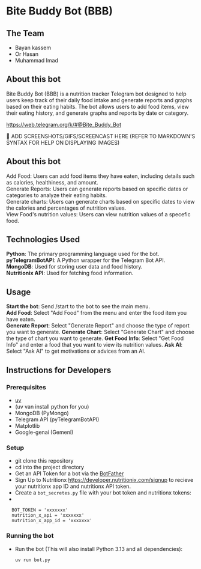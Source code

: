 # Bite Buddy Bot (BBB)

## The Team
- Bayan kassem
- Or Hasan
- Muhammad Imad

## About this bot

Bite Buddy Bot (BBB) is a nutrition tracker Telegram bot designed to help users keep track of their daily food intake and generate reports and graphs based on their eating habits. The bot allows users to add food items, view their eating history, and generate graphs and reports by date or category.

https://web.telegram.org/k/#@Bite_Buddy_Bot

🚧 ADD SCREENSHOTS/GIFS/SCREENCAST HERE (REFER TO MARKDOWN'S SYNTAX FOR HELP ON DISPLAYING IMAGES)
 
## About this bot

Add Food: Users can add food items they have eaten, including details such as calories, healthiness, and amount.  
Generate Reports: Users can generate reports based on specific dates or categories to analyze their eating habits.  
Generate charts: Users can generate charts based on specific dates to view the calories and percentages of nutrition values.  
View Food's nutrition values: Users can view nutrition values of a specefic food.

## Technologies Used

**Python**: The primary programming language used for the bot.  
**pyTelegramBotAPI**: A Python wrapper for the Telegram Bot API.  
**MongoDB**: Used for storing user data and food history.  
**Nutritionix API**: Used for fetching food information.  

## Usage
**Start the bot**: Send /start to the bot to see the main menu.  
**Add Food**: Select "Add Food" from the menu and enter the food item you have eaten.  
**Generate Report**: Select "Generate Report" and choose the type of report you want to generate. 
**Generate Chart**: Select "Generate Chart" and choose the type of chart you want to generate. 
**Get Food Info**: Select "Get Food Info" and enter a food that you want to view its nutrition values.
**Ask AI**: Select "Ask AI" to get motivations or advices from an AI.


## Instructions for Developers 
### Prerequisites
- [uv](https://docs.astral.sh/uv/getting-started/installation/)
- (uv van install python for you)
- MongoDB (PyMongo)
- Telegram API (pyTelegramBotAPI)
- Matplotlib
- Google-genai (Gemeni)

### Setup
- git clone this repository 
- cd into the project directory
- Get an API Token for a bot via the [BotFather](https://telegram.me/BotFather)
- Sign Up to Nutritionx https://developer.nutritionix.com/signup to recieve your nutritionx app ID and nutritionx API token.
- Create a `bot_secretes.py` file with your bot token and nutritionx tokens:
- 

      BOT_TOKEN = 'xxxxxxx'
      nutrition_x_api = 'xxxxxxx'
      nutrition_x_app_id = 'xxxxxxx'
  
### Running the bot        
- Run the bot (This will also install Python 3.13 and all dependencies):

      uv run bot.py
